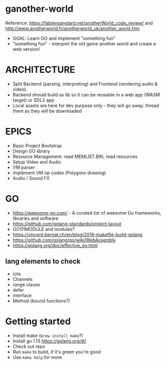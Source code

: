 # ganother-world

Reference: https://fabiensanglard.net/anotherWorld_code_review/ and http://www.anotherworld.fr/anotherworld_uk/another_world.htm

- GOAL: Learn GO and implement "something fun"
- "something fun" - interpret the old game another world and create a web version!

# ARCHITECTURE

- Split Backend (parsing, interpreting) and Frontend (rendering audio & video).
- Backend should build as lib so it can be reusable in a web app (WASM target) or SDL2 app
- Local assets are here for dev purpose only - they will go away. thread them as they will be downloaded

# EPICS

- Basic Project Bootstrap
- Design GO library
- Resource Management: read MEMLIST.BIN, read resources
- Setup Video and Audio
- VM parser
- implement VM op codes (Polygons drawing)
- Audio / Sound FX

# GO

- https://awesome-go.com/ - A curated list of awesome Go frameworks, libraries and software
- https://github.com/golang-standards/project-layout
- GO111MODULE and modules?
- https://vincent.bernat.ch/en/blog/2019-makefile-build-golang
- https://github.com/golang/go/wiki/WebAssembly
- https://golang.org/doc/effective_go.html

## lang elements to check
- iota
- Channels
- range clause
- defer
- interface
- Method (bound functions?)

# Getting started

- Install make (`brew install make`?)
- Install go 1.13 https://golang.org/dl/
- Check out repo
- Run `make` to build, if it's green you're good
- Use `make help` for more
